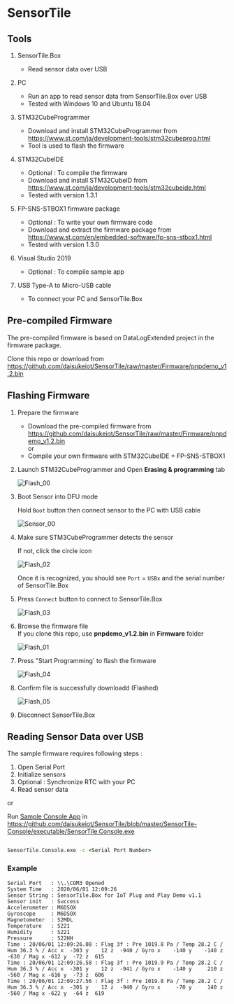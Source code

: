# SensorTile

## Tools

1. SensorTile.Box
    - Read sensor data over USB

1. PC
    - Run an app to read sensor data from SensorTile.Box over USB
    - Tested with Windows 10 and Ubuntu 18.04

1. STM32CubeProgrammer
    - Download and install STM32CubeProgrammer from <https://www.st.com/ja/development-tools/stm32cubeprog.html>
    - Tool is used to flash the firmware

1. STM32CubeIDE  
    - Optional : To compile the firmware
    - Download and install STM32CubeID from <https://www.st.com/ja/development-tools/stm32cubeide.html>
    - Tested with version 1.3.1

1. FP-SNS-STBOX1 firmware package
    - Optional : To write your own firmware code
    - Download and extract the firmware package from <https://www.st.com/en/embedded-software/fp-sns-stbox1.html>
    - Tested with version 1.3.0

1. Visual Studio 2019
    - Optional : To compile sample app

1. USB Type-A to Micro-USB cable
    - To connect your PC and SensorTile.Box

## Pre-compiled Firmware

The pre-compiled firmware is based on DataLogExtended project in the firmware package.

Clone this repo or download from <https://github.com/daisukeiot/SensorTile/raw/master/Firmware/pnpdemo_v1.2.bin>

## Flashing Firmware

1. Prepare the firmware  

    - Download the pre-compiled firmware from <https://github.com/daisukeiot/SensorTile/raw/master/Firmware/pnpdemo_v1.2.bin>  
    or
    - Compile your own firmware with STM32CubeIDE + FP-SNS-STBOX1

1. Launch STM32CubeProgrammer and Open **Erasing & programming** tab

    ![Flash_00](media/Programmer_00.png)

1. Boot Sensor into DFU mode

    Hold `Boot` button then connect sensor to the PC with USB cable

    ![Sensor_00](media/Sensor_00.png)

1. Make sure STM3CubeProgrammer detects the sensor

    If not, click the circle icon

    ![Flash_02](media/Programmer_02.png)

    Once it is recognized, you should see `Port` = `USBx` and the serial number of SensorTile.Box

1. Press `Connect` button to connect to SensorTile.Box

    ![Flash_03](media/Programmer_03.png)

1. Browse the firmware file  
    If you clone this repo, use **pnpdemo_v1.2.bin** in **Firmware** folder

    ![Flash_01](media/Programmer_01.png)



1. Press "Start Programming` to flash the firmware

    ![Flash_04](media/Programmer_04.png)

1. Confirm file is successfully downloadd (Flashed)

    ![Flash_05](media/Programmer_05.png)

1. Disconnect SensorTile.Box

## Reading Sensor Data over USB

The sample firmware requires following steps :

1. Open Serial Port
1. Initialize sensors
1. Optional : Synchronize RTC with your PC
1. Read sensor data

or 

Run [Sample Console App](SensorTile-Console/README.md) in <https://github.com/daisukeiot/SensorTile/blob/master/SensorTile-Console/executable/SensorTile.Console.exe>

```cmd

SensorTile.Console.exe -c <Serial Port Number>
```

### Example

```
Serial Port   : \\.\COM3 Opened
System Time   : 2020/06/01 12:09:26
Sensor String : SensorTile.Box for IoT Plug and Play Demo v1.1
Sensor init   : Success
Accelerometer : M6DSOX
Gyroscope     : M6DSOX
Magnetometer  : S2MDL
Temperature   : S221
Humidity      : S221
Pressure      : S22HH
Time : 20/06/01 12:09:26.08 : Flag 3f : Pre 1019.8 Pa / Temp 28.2 C / Hum 36.3 % / Acc x  -303 y    12 z  -940 / Gyro x    -140 y    -140 z    -630 / Mag x -612 y  -72 z  615
Time : 20/06/01 12:09:26.58 : Flag 3f : Pre 1019.9 Pa / Temp 28.2 C / Hum 36.3 % / Acc x  -301 y    12 z  -941 / Gyro x    -140 y     210 z    -560 / Mag x -616 y  -73 z  606
Time : 20/06/01 12:09:27.56 : Flag 3f : Pre 1019.8 Pa / Temp 28.2 C / Hum 36.3 % / Acc x  -301 y    12 z  -940 / Gyro x     -70 y     140 z    -560 / Mag x -622 y  -64 z  619
```